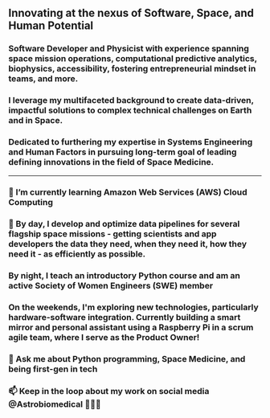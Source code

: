 ## Innovating at the nexus of Software, Space, and Human Potential

### **Software Developer** and **Physicist** with experience spanning space mission operations, computational predictive analytics, biophysics, accessibility, fostering entrepreneurial mindset in teams, and more.

### **I leverage my multifaceted background to create data-driven, impactful solutions to complex technical challenges on Earth and in Space.**

### Dedicated to furthering my expertise in **Systems Engineering** and **Human** Factors in pursuing long-term goal of leading defining innovations in the field of Space Medicine.

___

### 🌱 I’m currently learning Amazon Web Services (AWS) Cloud Computing

### 🔭 By day, I develop and optimize data pipelines for several flagship space missions - getting scientists and app developers the  data they need, when they need it, how they need it - as efficiently as possible.
### By night, I teach an introductory Python course and am an active Society of Women Engineers (SWE) member
### On the weekends, I'm exploring new technologies, particularly hardware-software integration. Currently building a smart mirror and personal assistant using a Raspberry Pi in a scrum agile team, where I serve as the Product Owner!

### 💬 Ask me about Python programming, Space Medicine, and being first-gen in tech

### 📫 Keep in the loop about my work on social media **@Astrobiomedical** 👩🏻‍💻
<!--
**Astrobiomedical/astrobiomedical** is a ✨ _special_ ✨ repository because its `README.md` (this file) appears on your GitHub profile.

Here are some ideas to get you started:

- 🔭 I’m currently working on ...
- 🌱 I’m currently learning ...
- 👯 I’m looking to collaborate on ...
- 🤔 I’m looking for help with ...
- 💬 Ask me about ...
- 📫 How to reach me: ...
- 😄 Pronouns: ...
- ⚡ Fun fact: ...
-->
